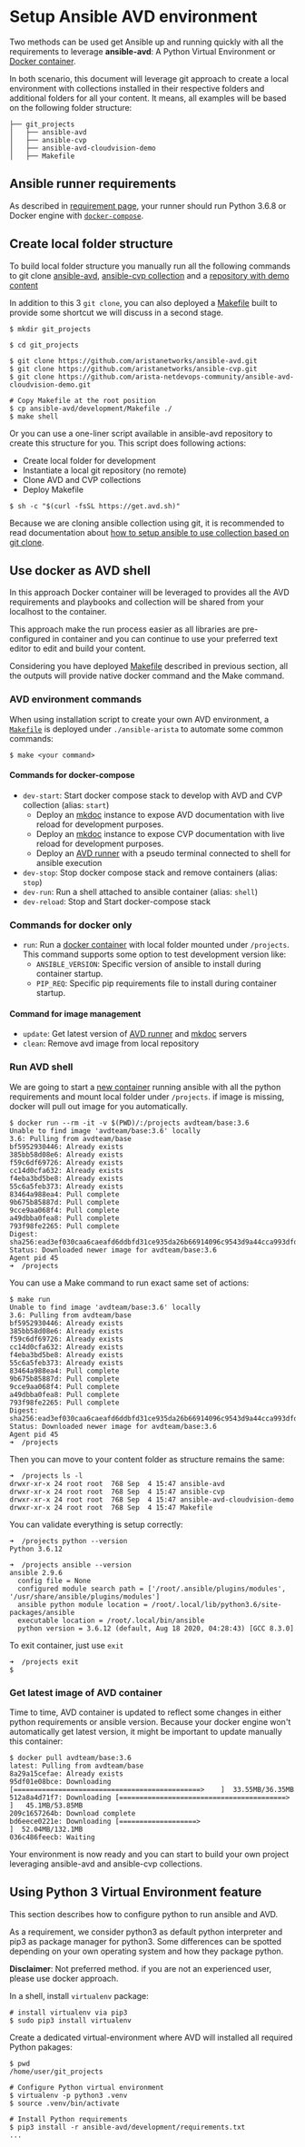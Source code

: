 # Setup Ansible AVD environment

Two methods can be used get Ansible up and running quickly with all the requirements to leverage __ansible-avd__:
A Python Virtual Environment or [Docker container](https://hub.docker.com/repository/docker/avdteam/base).

In both scenario, this document will leverage git approach to create a local environment with collections installed in their respective folders and additional folders for all your content. It means, all examples will be based on the following folder structure:

```shell
├── git_projects
│   ├── ansible-avd
│   ├── ansible-cvp
│   ├── ansible-avd-cloudvision-demo
│   ├── Makefile
```

## Ansible runner requirements

As described in [requirement page](../../docs/installation/requirements.md), your runner should run Python 3.6.8 or Docker engine with [`docker-compose`](https://docs.docker.com/compose/install/).

## Create local folder structure

To build local folder structure you manually run all the following commands to git clone [ansible-avd](https://github.com/aristanetworks/ansible-avd), [ansible-cvp collection](https://github.com/aristanetworks/ansible-cvp) and a [repository with demo content](https://github.com/arista-netdevops-community/ansible-avd-cloudvision-demo)

In addition to this 3 `git clone`, you can also deployed a [Makefile](https://github.com/aristanetworks/ansible-avd/blob/devel/development/Makefile) built to provide some shortcut we will discuss in a second stage.

```shell
$ mkdir git_projects

$ cd git_projects

$ git clone https://github.com/aristanetworks/ansible-avd.git
$ git clone https://github.com/aristanetworks/ansible-cvp.git
$ git clone https://github.com/arista-netdevops-community/ansible-avd-cloudvision-demo.git

# Copy Makefile at the root position
$ cp ansible-avd/development/Makefile ./
$ make shell
```

Or you can use a one-liner script available in ansible-avd repository to create this structure for you. This script does following actions:

- Create local folder for development
- Instantiate a local git repository (no remote)
- Clone AVD and CVP collections
- Deploy Makefile

```shell
$ sh -c "$(curl -fsSL https://get.avd.sh)"
```

Because we are cloning ansible collection using git, it is recommended to read documentation about [how to setup ansible to use collection based on git clone](../setup-git/#update-your-ansiblecfg).

## Use docker as AVD shell

In this approach Docker container will be leveraged to provides all the AVD requirements and playbooks and collection will be shared from your localhost to the container.

This approach make the run process easier as all libraries are pre-configured in container and you can continue to use your preferred text editor to edit and build your content.

Considering you have deployed [Makefile](https://github.com/aristanetworks/ansible-avd/blob/devel/development/Makefile) described in previous section, all the outputs will provide native docker command and the Make command.

### AVD environment commands

When using installation script to create your own AVD environment, a [`Makefile`](https://github.com/aristanetworks/ansible-avd/blob/devel/development/Makefile) is deployed under `./ansible-arista` to automate some common commands:

```shell
$ make <your command>
```

#### Commands for docker-compose

- `dev-start`: Start docker compose stack to develop with AVD and CVP collection (alias: `start`)
    - Deploy an [mkdoc](https://hub.docker.com/repository/docker/titom73/mkdocs) instance to expose AVD documentation with live reload for development purposes.
    - Deploy an [mkdoc](https://hub.docker.com/repository/docker/titom73/mkdocs) instance to expose CVP documentation with live reload for development purposes.
    - Deploy an [AVD runner](https://hub.docker.com/repository/docker/avdteam/base) with a pseudo terminal connected to shell for ansible execution
- `dev-stop`: Stop docker compose stack and remove containers (alias: `stop`)
- `dev-run`: Run a shell attached to ansible container (alias: `shell`)
- `dev-reload`: Stop and Start docker-compose stack

### Commands for docker only

- `run`: Run a [docker container](https://hub.docker.com/repository/docker/avdteam/base) with local folder mounted under `/projects`. This command supports some option to test development version like:
    - `ANSIBLE_VERSION`: Specific version of ansible to install during container startup.
    - `PIP_REQ`: Specific pip requirements file to install during container startup.

#### Command for image management

- `update`: Get latest version of [AVD runner](https://hub.docker.com/repository/docker/avdteam/base) and [mkdoc](https://hub.docker.com/repository/docker/titom73/mkdocs) servers
- `clean`: Remove avd image from local repository

### Run AVD shell

We are going to start a [new container](https://hub.docker.com/repository/docker/avdteam/base) running ansible with all the python requirements and mount local folder under `/projects`. if image is missing, docker will pull out image for you automatically.

```shell
$ docker run --rm -it -v $(PWD)/:/projects avdteam/base:3.6
Unable to find image 'avdteam/base:3.6' locally
3.6: Pulling from avdteam/base
bf5952930446: Already exists
385bb58d08e6: Already exists
f59c6df69726: Already exists
cc14d0cfa632: Already exists
f4eba3bd5be8: Already exists
55c6a5feb373: Already exists
83464a988ea4: Pull complete
9b675b85887d: Pull complete
9cce9aa068f4: Pull complete
a49dbba0fea8: Pull complete
793f98fe2265: Pull complete
Digest: sha256:ead3ef030caa6caeafd6ddbfd31ce935da26b66914096c9543d9a44cca993dfd
Status: Downloaded newer image for avdteam/base:3.6
Agent pid 45
➜  /projects
```

You can use a Make command to run exact same set of actions:

```shell
$ make run
Unable to find image 'avdteam/base:3.6' locally
3.6: Pulling from avdteam/base
bf5952930446: Already exists
385bb58d08e6: Already exists
f59c6df69726: Already exists
cc14d0cfa632: Already exists
f4eba3bd5be8: Already exists
55c6a5feb373: Already exists
83464a988ea4: Pull complete
9b675b85887d: Pull complete
9cce9aa068f4: Pull complete
a49dbba0fea8: Pull complete
793f98fe2265: Pull complete
Digest: sha256:ead3ef030caa6caeafd6ddbfd31ce935da26b66914096c9543d9a44cca993dfd
Status: Downloaded newer image for avdteam/base:3.6
Agent pid 45
➜  /projects
```

Then you can move to your content folder as structure remains the same:

```shell
➜  /projects ls -l
drwxr-xr-x 24 root root  768 Sep  4 15:47 ansible-avd
drwxr-xr-x 24 root root  768 Sep  4 15:47 ansible-cvp
drwxr-xr-x 24 root root  768 Sep  4 15:47 ansible-avd-cloudvision-demo
drwxr-xr-x 24 root root  768 Sep  4 15:47 Makefile
```

You can validate everything is setup correctly:

```shell
➜  /projects python --version
Python 3.6.12

➜  /projects ansible --version
ansible 2.9.6
  config file = None
  configured module search path = ['/root/.ansible/plugins/modules', '/usr/share/ansible/plugins/modules']
  ansible python module location = /root/.local/lib/python3.6/site-packages/ansible
  executable location = /root/.local/bin/ansible
  python version = 3.6.12 (default, Aug 18 2020, 04:28:43) [GCC 8.3.0]
```

To exit container, just use `exit`

```shell
➜  /projects exit
$
```

### Get latest image of AVD container

Time to time, AVD container is updated to reflect some changes in either python requirements or ansible version. Because your docker engine won't automatically get latest version, it might be important to update manually this container:

```shell
$ docker pull avdteam/base:3.6
latest: Pulling from avdteam/base
8a29a15cefae: Already exists
95df01e08bce: Downloading [==============================================>    ]  33.55MB/36.35MB
512a8a4d71f7: Downloading [=========================================>         ]   45.1MB/53.85MB
209c1657264b: Download complete
bd6eece0221e: Downloading [===================>                               ]  52.04MB/132.1MB
036c486feecb: Waiting
```

Your environment is now ready and you can start to build your own project leveraging ansible-avd and ansible-cvp collections.

## Using Python 3 Virtual Environment feature

This section describes how to configure python to run ansible and AVD.

As a requirement, we consider python3 as default python interpreter and pip3 as package manager for python3. Some differences can be spotted depending on your own operating system and how they package python.

__Disclaimer__: Not preferred method. if you are not an experienced user, please use docker approach.

In a shell, install `virtualenv` package:

```shell
# install virtualenv via pip3
$ sudo pip3 install virtualenv
```

Create a dedicated virtual-environment where AVD will installed all required Python pakages:

```shell
$ pwd
/home/user/git_projects

# Configure Python virtual environment
$ virtualenv -p python3 .venv
$ source .venv/bin/activate

# Install Python requirements
$ pip3 install -r ansible-avd/development/requirements.txt
...
```

